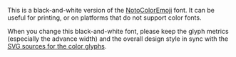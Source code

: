 This is a black-and-white version of the
[NotoColorEmoji](https://github.com/googlei18n/noto-emoji) font.  It
can be useful for printing, or on platforms that do not support color
fonts.

When you change this black-and-white font, please keep the glyph
metrics (especially the advance width) and the overall design style in
sync with the [SVG sources for the color glyphs](https://github.com/googlei18n/noto-emoji/tree/master/svg).
